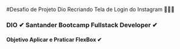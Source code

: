 #Desafio de Projeto Dio Recriando Tela de Login do Instagram 🚀🚀🚀

### DIO ✔    Santander Bootcamp Fullstack Developer ✔

#### Objetivo Aplicar e Praticar FlexBox ✔

